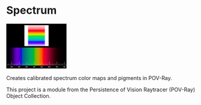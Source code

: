 # Spectrum

![Thumbnail](spectrum_thumbnail.png)

Creates calibrated spectrum color maps and pigments in POV-Ray.

This project is a module from the Persistence of Vision Raytracer (POV-Ray) Object Collection.
